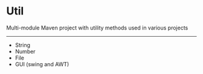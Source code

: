 # Util

Multi-module Maven project with utility methods used in various projects

------------------

 * String    
 * Number
 * File
 * GUI (swing and AWT)
